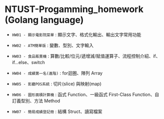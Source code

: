 # NTUST-Progamming_homework (Golang language)

* `HW01 - 顯示電影院菜單` : 顯示文字、格式化輸出、輸出文字常用功能

* `HW02 - ATM簡單版` : 變數、型別、文字輸入

* `HW03 - 食品販賣機` : 算數/比較/位元/遞增減/賦值運算子、流程控制介紹、if、if…else、switch

* `HW04 - 成績第一名(進階)` : for迴圈、陣列 Array

* `HW05 - 影廳POS系統` : 切片(slice) 與映射(map)

* `HW06 - 圖形面積計算機` : 函式 Function、一級函式 First-Class Function、自訂義型別、方法 Method

* `HW07 - 簡易成績登記冊` : 結構 Struct、讀寫檔案
